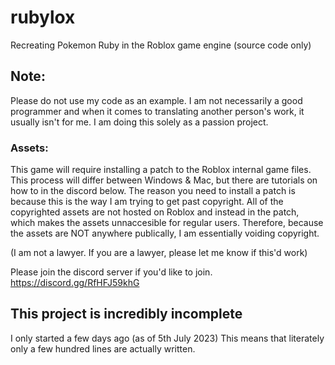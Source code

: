 # rubylox
Recreating Pokemon Ruby in the Roblox game engine (source code only)

## Note:
Please do not use my code as an example. I am not necessarily a good programmer and when it comes to translating another person's work, it usually isn't for me. I am doing this solely as a passion project.

### Assets:
This game will require installing a patch to the Roblox internal game files. This process will differ between Windows & Mac, but there are tutorials on how to in the discord below.
The reason you need to install a patch is because this is the way I am trying to get past copyright. All of the copyrighted assets are not hosted on Roblox and instead in the patch, which makes the assets unnaccesible for regular users. Therefore, because the assets are NOT anywhere publically, I am essentially voiding copyright.

(I am not a lawyer. If you are a lawyer, please let me know if this'd work)

Please join the discord server if you'd like to join.
https://discord.gg/RfHFJ59khG

## This project is incredibly incomplete
I only started a few days ago (as of 5th July 2023)
This means that literately only a few hundred lines are actually written.
